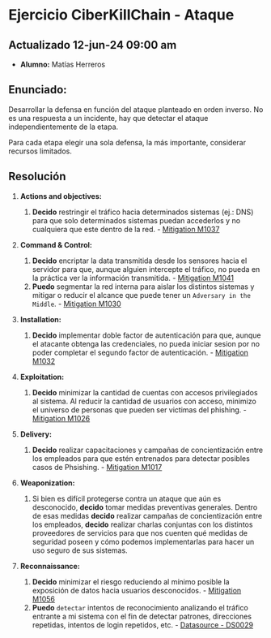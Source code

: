 # Ejercicio CiberKillChain - Ataque

## Actualizado 12-jun-24 09:00 am

- **Alumno:** Matías Herreros

## Enunciado:

Desarrollar la defensa en función del ataque planteado en orden inverso. No es una respuesta a un incidente, hay que detectar el ataque independientemente de la etapa.

Para cada etapa elegir una sola defensa, la más importante, considerar recursos limitados.

## Resolución

1. **Actions and objectives:**

   1. **Decido** restringir el tráfico hacia determinados sistemas (ej.: DNS) para que solo determinados sistemas puedan accederlos y no cualquiera que este dentro de la red. - [Mitigation M1037](https://attack.mitre.org/mitigations/M1037)

2. **Command & Control:**

   1. **Decido** encriptar la data transmitida desde los sensores hacia el servidor para que, aunque alguien intercepte el tráfico, no pueda en la práctica ver la información transmitida. - [Mitigation M1041](https://attack.mitre.org/mitigations/M1041)
   2. **Puedo** segmentar la red interna para aislar los distintos sistemas y mitigar o reducir el alcance que puede tener un `Adversary in the Middle`. - [Mitigation M1030](https://attack.mitre.org/mitigations/M1030)

3. **Installation:**

   1. **Decido** implementar doble factor de autenticación para que, aunque el atacante obtenga las credenciales, no pueda iniciar sesion por no poder completar el segundo factor de autenticación. - [Mitigation M1032](https://attack.mitre.org/mitigations/M1032)

4. **Exploitation:**

   1. **Decido** minimizar la cantidad de cuentas con accesos privilegiados al sistema. Al reducir la cantidad de usuarios con acceso, minimizo el universo de personas que pueden ser victimas del phishing. - [Mitigation M1026](https://attack.mitre.org/mitigations/M1026)

5. **Delivery:**

   1. **Decido** realizar capacitaciones y campañas de concientización entre los empleados para que estén entrenados para detectar posibles casos de Phsishing. - [Mitigation M1017](https://attack.mitre.org/mitigations/M1017)

6. **Weaponization:**

   1. Si bien es difícil protegerse contra un ataque que aún es desconocido, **decido** tomar medidas preventivas generales. Dentro de esas medidas **decido** realizar campañas de concientización entre los empleados, **decido** realizar charlas conjuntas con los distintos proveedores de servicios para que nos cuenten qué medidas de seguridad poseen y cómo podemos implementarlas para hacer un uso seguro de sus sistemas.

7. **Reconnaissance:**

   1. **Decido** minimizar el riesgo reduciendo al mínimo posible la exposición de datos hacia usuarios desconocidos. - [Mitigation M1056](https://attack.mitre.org/mitigations/M1056/)
   2. **Puedo** `detectar` intentos de reconocimiento analizando el tráfico entrante a mi sistema con el fin de detectar patrones, direcciones repetidas, intentos de login repetidos, etc. - [Datasource - DS0029](https://attack.mitre.org/datasources/DS0029/)
